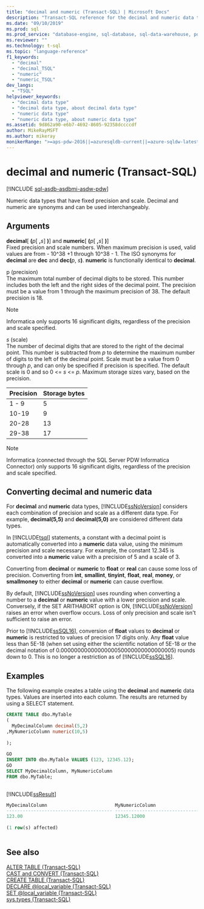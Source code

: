 ```yaml
---
title: "decimal and numeric (Transact-SQL) | Microsoft Docs"
description: "Transact-SQL reference for the decimal and numeric data types. Decimal and numeric are synonyms for numeric data types that have a fixed precision and scale."
ms.date: "09/10/2019"
ms.prod: sql
ms.prod_service: "database-engine, sql-database, sql-data-warehouse, pdw"
ms.reviewer: ""
ms.technology: t-sql
ms.topic: "language-reference"
f1_keywords: 
  - "decimal"
  - "decimal_TSQL"
  - "numeric"
  - "numeric_TSQL"
dev_langs: 
  - "TSQL"
helpviewer_keywords: 
  - "decimal data type"
  - "decimal data type, about decimal data type"
  - "numeric data type"
  - "numeric data type, about numeric data type"
ms.assetid: 9d862a90-e6b7-4692-8605-92358dccccdf
author: MikeRayMSFT
ms.author: mikeray
monikerRange: ">=aps-pdw-2016||=azuresqldb-current||=azure-sqldw-latest||>=sql-server-2016||=sqlallproducts-allversions||>=sql-server-linux-2017||=azuresqldb-mi-current"
---
```

# decimal and numeric (Transact-SQL)
[!INCLUDE [sql-asdb-asdbmi-asdw-pdw](../../includes/applies-to-version/sql-asdb-asdbmi-asdw-pdw.md)]

Numeric data types that have fixed precision and scale. Decimal and numeric are synonyms and can be used interchangeably.
  
## Arguments  
**decimal**[ **(**_p_[ **,**_s_] **)**] and **numeric**[ **(**_p_[ **,**_s_] **)**]  
Fixed precision and scale numbers. When maximum precision is used, valid values are from - 10^38 +1 through 10^38 - 1. The ISO synonyms for **decimal** are **dec** and **dec(**_p_, _s_**)**. **numeric** is functionally identical to **decimal**.
  
p (precision)  
The maximum total number of decimal digits to be stored. This number includes both the left and the right sides of the decimal point. The precision must be a value from 1 through the maximum precision of 38. The default precision is 18.
  
> [!NOTE]  
>  Informatica only supports 16 significant digits, regardless of the precision and scale specified.  
  
*s* (scale)  
The number of decimal digits that are stored to the right of the decimal point. This number is subtracted from *p* to determine the maximum number of digits to the left of the decimal point. Scale must be a value from 0 through *p*, and can only be specified if precision is specified. The default scale is 0 and so 0 <= *s* \<= *p*. Maximum storage sizes vary, based on the precision.
  
|Precision|Storage bytes|  
|---|---|
|1 - 9|5|  
|10-19|9|  
|20-28|13|  
|29-38|17|  
  
> [!NOTE]  
>  Informatica (connected through the SQL Server PDW Informatica Connector) only supports 16 significant digits, regardless of the precision and scale specified.  
  
## Converting decimal and numeric data
For **decimal** and **numeric** data types, [!INCLUDE[ssNoVersion](../../includes/ssnoversion-md.md)] considers each combination of precision and scale as a different data type. For example, **decimal(5,5)** and **decimal(5,0)** are considered different data types.
  
In [!INCLUDE[tsql](../../includes/tsql-md.md)] statements, a constant with a decimal point is automatically converted into a **numeric** data value, using the minimum precision and scale necessary. For example, the constant 12.345 is converted into a **numeric** value with a precision of 5 and a scale of 3.
  
Converting from **decimal** or **numeric** to **float** or **real** can cause some loss of precision. Converting from **int**, **smallint**, **tinyint**, **float**, **real**, **money**, or **smallmoney** to either **decimal** or **numeric** can cause overflow.
  
By default, [!INCLUDE[ssNoVersion](../../includes/ssnoversion-md.md)] uses rounding when converting a number to a **decimal** or **numeric** value with a lower precision and scale. Conversely, if the SET ARITHABORT option is ON, [!INCLUDE[ssNoVersion](../../includes/ssnoversion-md.md)] raises an error when overflow occurs. Loss of only precision and scale isn't sufficient to raise an error.
  
Prior to [!INCLUDE[ssSQL16](../../includes/sssql16-md.md)], conversion of **float** values to **decimal** or **numeric** is restricted to values of precision 17 digits only. Any **float** value less than 5E-18 (when set using either the scientific notation of 5E-18 or the decimal notation of 0.0000000000000000050000000000000005) rounds down to 0. This is no longer a restriction as of [!INCLUDE[ssSQL16](../../includes/sssql16-md.md)].
  
## Examples  
The following example creates a table using the **decimal** and **numeric** data types.  Values are inserted into each column. The results are returned by using a SELECT statement.
  
```sql
CREATE TABLE dbo.MyTable  
(  
  MyDecimalColumn decimal(5,2)  
,MyNumericColumn numeric(10,5)
  
);  
  
GO  
INSERT INTO dbo.MyTable VALUES (123, 12345.12);  
GO  
SELECT MyDecimalColumn, MyNumericColumn  
FROM dbo.MyTable;  
  
```  
  
[!INCLUDE[ssResult](../../includes/ssresult-md.md)]
  
```sql
MyDecimalColumn                         MyNumericColumn  
--------------------------------------- ---------------------------------------  
123.00                                  12345.12000  
  
(1 row(s) affected)  
  
```  
  
## See also
[ALTER TABLE &#40;Transact-SQL&#41;](../../t-sql/statements/alter-table-transact-sql.md)  
[CAST and CONVERT &#40;Transact-SQL&#41;](../../t-sql/functions/cast-and-convert-transact-sql.md)  
[CREATE TABLE &#40;Transact-SQL&#41;](../../t-sql/statements/create-table-transact-sql.md)  
[DECLARE @local_variable &#40;Transact-SQL&#41;](../../t-sql/language-elements/declare-local-variable-transact-sql.md)  
[SET @local_variable &#40;Transact-SQL&#41;](../../t-sql/language-elements/set-local-variable-transact-sql.md)  
[sys.types &#40;Transact-SQL&#41;](../../relational-databases/system-catalog-views/sys-types-transact-sql.md)
  
